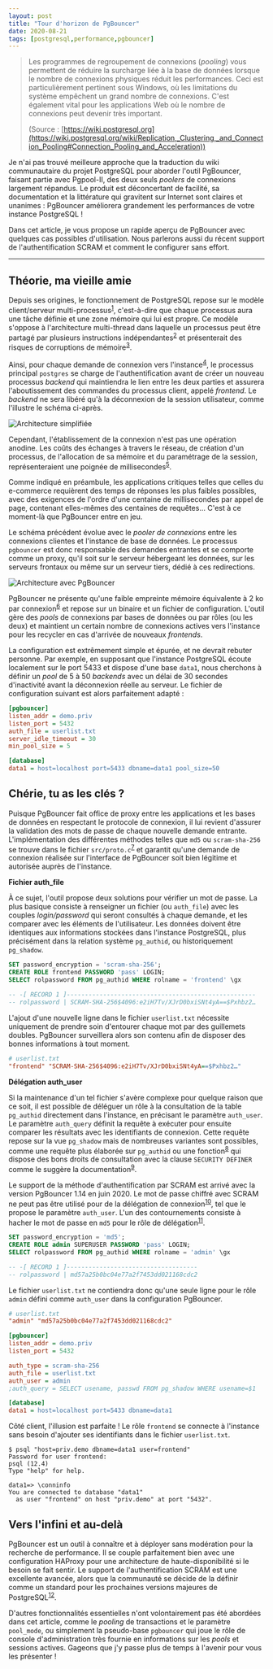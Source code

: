 ```yaml
---
layout: post
title: "Tour d'horizon de PgBouncer"
date: 2020-08-21
tags: [postgresql,performance,pgbouncer]
---
```


> Les programmes de regroupement de connexions (_pooling_) vous permettent de réduire la surcharge liée à la base de données lorsque le nombre de connexions physiques réduit les performances. Ceci est particulièrement pertinent sous Windows, où les limitations du système empêchent un grand nombre de connexions. C'est également vital pour les applications Web où le nombre de connexions peut devenir très important.
> 
> (Source : [https://wiki.postgresql.org](https://wiki.postgresql.org/wiki/Replication,_Clustering,_and_Connection_Pooling#Connection_Pooling_and_Acceleration))

Je n'ai pas trouvé meilleure approche que la traduction du wiki communautaire du projet PostgreSQL pour aborder l'outil PgBouncer, faisant partie avec Pgpool-II, des deux seuls _poolers_ de connexions largement répandus. Le produit est déconcertant de facilité, sa documentation et la littérature qui gravitent sur Internet sont claires et unanimes : PgBouncer améliorera grandement les performances de votre instance PostgreSQL !

<!--more-->

Dans cet article, je vous propose un rapide aperçu de PgBouncer avec quelques cas possibles d'utilisation. Nous parlerons aussi du récent support de l'authentification SCRAM et comment le configurer sans effort.

---

## Théorie, ma vieille amie

Depuis ses origines, le fonctionnement de PostgreSQL repose sur le modèle client/serveur multi-processus<sup>[1]</sup>, c'est-à-dire que chaque processus aura une tâche définie et une zone mémoire qui lui est propre. Ce modèle s'oppose à l'architecture multi-thread dans laquelle un processus peut être partagé par plusieurs instructions indépendantes<sup>[2]</sup> et présenterait des risques de corruptions de mémoire<sup>[3]</sup>.

[1]: https://docs.postgresql.fr/12/tutorial-arch.html
[2]: https://fr.wikipedia.org/wiki/Thread_%28informatique%29
[3]: https://www.postgresql.org/message-id/flat/3647.130.243.12.138.1098892576.squirrel%40130.243.12.138

Ainsi, pour chaque demande de connexion vers l'instance<sup>[4]</sup>, le processus principal `postgres` se charge de l'authentification avant de créer un nouveau processus _backend_ qui maintiendra le lien entre les deux parties et assurera l'aboutissement des commandes du processus client, appelé _frontend_. Le _backend_ ne sera libéré qu'à la déconnexion de la session utilisateur, comme l'illustre le schéma ci-après.

[4]: https://www.postgresql.org/docs/12/connect-estab.html

![Architecture simplifiée](/img/posts/2020-08-21-architecture-classique.png)

<!-- https://mermaid-js.github.io/mermaid-live-editor/
graph LR
  C1 --\> B1 --\> db
  C2 -.-> B2 -.-> db
  style C2 stroke-dasharray: 3
  style B2 stroke-dasharray: 3
  
  subgraph "client"
  C1[frontend]
  C2[frontend]
  end

  subgraph "serveur"
  B1[backend]
  B2[backend]
  db[(data1)]
  end
-->

Cependant, l'établissement de la connexion n'est pas une opération anodine. Les coûts des échanges à travers le réseau, de création d'un processus, de l'allocation de sa mémoire et du paramétrage de la session, représenteraient une poignée de millisecondes<sup>[5]</sup>. 

[5]: https://www.depesz.com/2012/12/02/what-is-the-point-of-bouncing/

Comme indiqué en préambule, les applications critiques telles que celles du e-commerce requièrent des temps de réponses les plus faibles possibles, avec des exigences de l'ordre d'une centaine de millisecondes par appel de page, contenant elles-mêmes des centaines de requêtes… C'est à ce moment-là que PgBouncer entre en jeu.

Le schéma précédent évolue avec le _pooler de connexions_ entre les connexions clientes et l'instance de base de données. Le processus `pgbouncer` est donc responsable des demandes entrantes et se comporte comme un proxy, qu'il soit sur le serveur hébergeant les données, sur les serveurs frontaux ou même sur un serveur tiers, dédié à ces redirections.

![Architecture avec PgBouncer](/img/posts/2020-08-21-architecture-pgbouncer.png)

<!-- https://mermaid-js.github.io/mermaid-live-editor
graph LR
  C1 --\> P1 --\> B1 --\> db1
  C2 -.- P1 --\>  B2 --\> db1
  C3 -.- P1
  C4 --\> P2 --\> B3 --\> db2
  style C2 stroke-dasharray: 3
  style C3 stroke-dasharray: 3
  
  subgraph "client"
  C1[frontend]
  C2[frontend]
  C3[frontend]
  C4[frontend]
  end

  subgraph "serveur"
  subgraph "pgbouncer"
  P1[pool]
  P2[pool]
  end
  B1[backend]
  B2[backend]
  B3[backend]
  db1[(data1)]
  db2[(data2)]
  end
-->

PgBouncer ne présente qu'une faible empreinte mémoire équivalente à 2 ko par connexion<sup>[6]</sup> et repose sur un binaire et un fichier de configuration. L'outil gère des _pools_ de connexions par bases de données ou par rôles (ou les deux) et maintient un certain nombre de connexions actives vers l'instance pour les recycler en cas d'arrivée de nouveaux _frontends_. 

[6]: https://www.pgbouncer.org/features.html

La configuration est extrêmement simple et épurée, et ne devrait rebuter personne. Par exemple, en supposant que l'instance PostgreSQL écoute localement sur le port 5433 et dispose d'une base `data1`, nous cherchons à définir un _pool_ de 5 à 50 _backends_ avec un délai de 30 secondes d'inactivité avant la déconnexion réelle au serveur. Le fichier de configuration suivant est alors parfaitement adapté :

```ini
[pgbouncer]
listen_addr = demo.priv
listen_port = 5432
auth_file = userlist.txt
server_idle_timeout = 30
min_pool_size = 5

[database]
data1 = host=localhost port=5433 dbname=data1 pool_size=50
```

## Chérie, tu as les clés ?

Puisque PgBouncer fait office de proxy entre les applications et les bases de données en respectant le protocole de connexion, il lui revient d'assurer la validation des mots de passe de chaque nouvelle demande entrante. L'implémentation des différentes méthodes telles que `md5` ou `scram-sha-256` se trouve dans le fichier `src/proto.c`<sup>[7]</sup> et garantit qu'une demande de connexion réalisée sur l'interface de PgBouncer soit bien légitime et autorisée auprès de l'instance.

[7]: https://github.com/pgbouncer/pgbouncer/blob/master/src/proto.c

**Fichier auth_file**

À ce sujet, l'outil propose deux solutions pour vérifier un mot de passe. La plus basique consiste à renseigner un fichier (ou `auth_file`) avec les couples _login/password_ qui seront consultés à chaque demande, et les comparer avec les éléments de l'utilisateur. Les données doivent être identiques aux informations stockées dans l'instance PostgreSQL, plus précisément dans la relation système `pg_authid`, ou historiquement `pg_shadow`. 

```sql
SET password_encryption = 'scram-sha-256';
CREATE ROLE frontend PASSWORD 'pass' LOGIN;
SELECT rolpassword FROM pg_authid WHERE rolname = 'frontend' \gx

-- -[ RECORD 1 ]----------------------------------------------------
-- rolpassword | SCRAM-SHA-256$4096:e2iH7Tv/XJrD0bxiSNt4yA==$Pxhbz2…
```

L'ajout d'une nouvelle ligne dans le fichier `userlist.txt` nécessite uniquement de prendre soin d'entourer chaque mot par des guillemets doubles. PgBouncer surveillera alors son contenu afin de disposer des bonnes informations à tout moment.

```ini
# userlist.txt 
"frontend" "SCRAM-SHA-256$4096:e2iH7Tv/XJrD0bxiSNt4yA==$Pxhbz2…"
```

**Délégation auth_user**

Si la maintenance d'un tel fichier s'avère complexe pour quelque raison que ce soit, il est possible de déléguer un rôle à la consultation de la table `pg_authid` directement dans l'instance, en précisant le paramètre `auth_user`. Le paramètre `auth_query` définit la requête à exécuter pour ensuite comparer les résultats avec les identifiants de connexion. Cette requête repose sur la vue `pg_shadow` mais de nombreuses variantes sont possibles, comme une requête plus élaborée sur `pg_authid` ou une fonction<sup>[8]</sup> qui dispose des bons droits de consultation avec la clause `SECURITY DEFINER` comme le suggère la documentation<sup>[9]</sup>.

[8]: https://github.com/CrunchyData/crunchy-containers/blob/master/bin/postgres-ha/sql/pgbouncer/pgbouncer-install.sql#L71
[9]: http://www.pgbouncer.org/config.html#auth_query

Le support de la méthode d'authentification par SCRAM est arrivé avec la version PgBouncer 1.14 en juin 2020. Le mot de passe chiffré avec SCRAM ne peut pas être utilisé pour de la délégation de connexion<sup>[10]</sup>, tel que le propose le paramètre `auth_user`. L'un des contournements consiste à hacher le mot de passe en `md5` pour le rôle de délégation<sup>[11]</sup>.

[10]: http://www.pgbouncer.org/config.html#authentication-file-format
[11]: https://github.com/pgbouncer/pgbouncer/issues/508#issuecomment-678142543

```sql
SET password_encryption = 'md5';
CREATE ROLE admin SUPERUSER PASSWORD 'pass' LOGIN;
SELECT rolpassword FROM pg_authid WHERE rolname = 'admin' \gx

-- -[ RECORD 1 ]------------------------------------
-- rolpassword | md57a25b0bc04e77a2f7453dd021168cdc2
```

Le fichier `userlist.txt` ne contiendra donc qu'une seule ligne pour le rôle `admin` défini comme `auth_user` dans la configuration PgBouncer.

```ini
# userlist.txt 
"admin" "md57a25b0bc04e77a2f7453dd021168cdc2"
```

```ini
[pgbouncer]
listen_addr = demo.priv
listen_port = 5432

auth_type = scram-sha-256
auth_file = userlist.txt
auth_user = admin
;auth_query = SELECT usename, passwd FROM pg_shadow WHERE usename=$1

[database]
data1 = host=localhost port=5433 dbname=data1
```

Côté client, l'illusion est parfaite ! Le rôle `frontend` se connecte à l'instance sans besoin d'ajouter ses identifiants dans le fichier `userlist.txt`.

```
$ psql "host=priv.demo dbname=data1 user=frontend"
Password for user frontend: 
psql (12.4)
Type "help" for help.

data1=> \conninfo
You are connected to database "data1" 
  as user "frontend" on host "priv.demo" at port "5432".
```

## Vers l'infini et au-delà

PgBouncer est un outil à connaître et à déployer sans modération pour la recherche de performance. Il se couple parfaitement bien avec une configuration HAProxy pour une architecture de haute-disponibilité si le besoin se fait sentir. Le support de l'authentification SCRAM est une excellente avancée, alors que la communauté se décide de la définir comme un standard pour les prochaines versions majeures de PostgreSQL<sup>[12]</sup>.

D'autres fonctionnalités essentielles n'ont volontairement pas été abordées dans cet article, comme le _pooling_ de transactions et le paramètre `pool_mode`, ou simplement la pseudo-base `pgbouncer` qui joue le rôle de console d'administration très fournie en informations sur les _pools_ et sessions actives. Gageons que j'y passe plus de temps à l'avenir pour vous les présenter !

[12]: https://www.postgresql.org/message-id/flat/d5b0ad33-7d94-bdd1-caac-43a1c782cab2@2ndquadrant.com